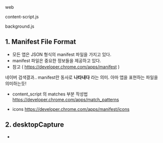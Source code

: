 web

content-script.js

background.js

## 1. Manifest File Format
 - 모든 앱은 JSON 형식의 manifest 파일을 가지고 있다.
 - manifest 파일은 중요한 정보들을 제공하고 있다.
 - 참고 ( https://developer.chrome.com/apps/manifest )

 네이버 검색결과.. manifest란 동사로 **나타내다** 라는 의미. 아마 앱을 표현하는 파일을 의미하는듯!
 
 - content_script 의 matches 부분 작성법
  https://developer.chrome.com/apps/match_patterns

 - icons
  https://developer.chrome.com/apps/manifest/icons
  
## 2. desktopCapture
 - 